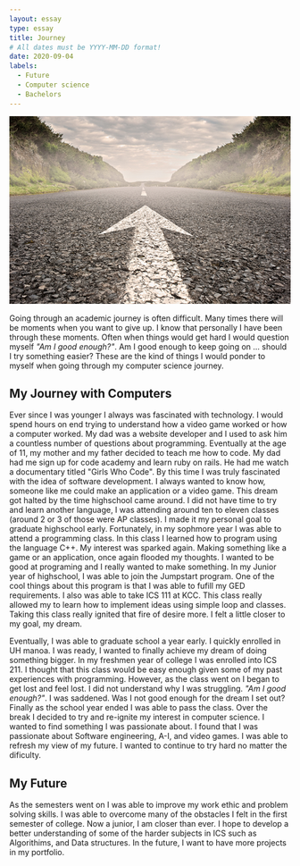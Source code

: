 ```yaml
---
layout: essay
type: essay
title: Journey
# All dates must be YYYY-MM-DD format!
date: 2020-09-04
labels:
  - Future
  - Computer science
  - Bachelors
---
```


<img class="ui centered medium image" src="../images/Journey.jpg"> 


Going through an academic journey is often difficult. Many times there will be moments when you want to give up. I know that personally I have been through these moments. Often when things would get hard I would question myself *"Am I good enough?"*. Am I good enough to keep going on ... should I try something easier? These are the kind of things I would ponder to myself when going through my computer science journey.

## My Journey with Computers

Ever since I was younger I always was fascinated with technology. I would spend hours on end trying to understand how a video game worked or how a computer worked. My dad was a website developer and I used to ask him a countless number of questions about programming. Eventually at the age of 11, my mother and my father decided to teach me how to code. My dad had me sign up for code academy and learn ruby on rails. He had me watch a documentary titled "Girls Who Code". By this time I was truly fascinated with the idea of software development. I always wanted to know how, someone like me could make an application or a video game. This dream got halted by the time highschool came around. I did not have time to try and learn another language, I was attending around ten to eleven classes (around 2 or 3 of those were AP classes). I made it my personal goal to graduate highschool early. Fortunately, in my sophmore year I was able to attend a programming class. In this class I learned how to program using the language C++. My interest was sparked again. Making something like a game or an application, once again flooded my thoughts. I wanted to be good at programing and I really wanted to make something. In my Junior year of highschool, I was able to join the Jumpstart program. One of the cool things about this program is that I was able to fufill my GED requirements. I also was able to take ICS 111 at KCC. This class really allowed my to learn how to implement ideas using simple loop and classes. Taking this class really ignited that fire of desire more. I felt a little closer to my goal, my dream. 

Eventually, I was able to graduate school a year early. I quickly enrolled in UH manoa. I was ready, I wanted to finally achieve my dream of doing something bigger. In my freshmen year of college I was enrolled into ICS 211. I thought that this class would be easy enough given some of my past experiences with programming. However, as the class went on I began to get lost and feel lost. I did not understand why I was struggling. *"Am I good enough?"*. I was saddened. Was I not good enough for the dream I set out? Finally as the school year ended I was able to pass the class. Over the break I decided to try and re-ignite my interest in computer science. I wanted to find something I was passionate about. I found that I was passionate about Software engineering, A-I, and video games. I was able to refresh my view of my future. I wanted to continue to try hard no matter the dificulty. 

## My Future 

As the semesters went on I was able to improve my work ethic and problem solving skills. I was able to overcome many of the obstacles I felt in the first semester of college. Now a junior, I am closer than ever. I hope to develop a better understanding of some of the harder subjects in ICS such as Algorithims, and Data structures. In the future, I want to have more projects in my portfolio. 
